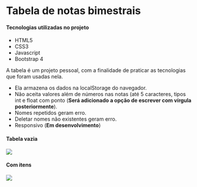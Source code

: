 # Tabela de notas bimestrais

#### Tecnologias utilizadas no projeto
 
  * HTML5
  * CSS3
  * Javascript
  * Bootstrap 4
  
A tabela é um projeto pessoal, com a finalidade de praticar as tecnologias que foram usadas nela. <br>
  
  * Ela armazena os dados na localStorage do navegador.
  * Não aceita valores além de números nas notas (até 5 caracteres, tipos int e float com ponto (**Será adicionado a opção de escrever com vírgula posteriormente**).
  * Nomes repetidos geram erro.
  * Deletar nomes não existentes geram erro.
  * Responsivo (**Em desenvolvimento**)

#### Tabela vazia
![](https://i.imgur.com/bzwlgMB.png)

#### Com itens
![](https://i.imgur.com/FHjT8ec.png)
